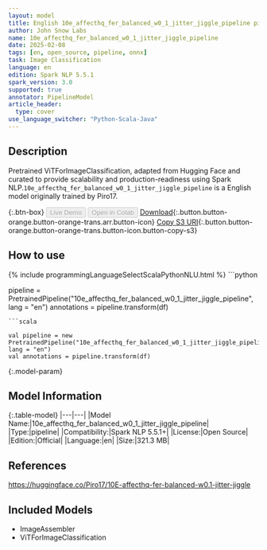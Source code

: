 ```yaml
---
layout: model
title: English 10e_affecthq_fer_balanced_w0_1_jitter_jiggle_pipeline pipeline ViTForImageClassification from Piro17
author: John Snow Labs
name: 10e_affecthq_fer_balanced_w0_1_jitter_jiggle_pipeline
date: 2025-02-08
tags: [en, open_source, pipeline, onnx]
task: Image Classification
language: en
edition: Spark NLP 5.5.1
spark_version: 3.0
supported: true
annotator: PipelineModel
article_header:
  type: cover
use_language_switcher: "Python-Scala-Java"
---
```


## Description

Pretrained ViTForImageClassification, adapted from Hugging Face and curated to provide scalability and production-readiness using Spark NLP.`10e_affecthq_fer_balanced_w0_1_jitter_jiggle_pipeline` is a English model originally trained by Piro17.

{:.btn-box}
<button class="button button-orange" disabled>Live Demo</button>
<button class="button button-orange" disabled>Open in Colab</button>
[Download](https://s3.amazonaws.com/auxdata.johnsnowlabs.com/public/models/10e_affecthq_fer_balanced_w0_1_jitter_jiggle_pipeline_en_5.5.1_3.0_1739012822252.zip){:.button.button-orange.button-orange-trans.arr.button-icon}
[Copy S3 URI](s3://auxdata.johnsnowlabs.com/public/models/10e_affecthq_fer_balanced_w0_1_jitter_jiggle_pipeline_en_5.5.1_3.0_1739012822252.zip){:.button.button-orange.button-orange-trans.button-icon.button-copy-s3}

## How to use



<div class="tabs-box" markdown="1">
{% include programmingLanguageSelectScalaPythonNLU.html %}
```python

pipeline = PretrainedPipeline("10e_affecthq_fer_balanced_w0_1_jitter_jiggle_pipeline", lang = "en")
annotations =  pipeline.transform(df)   

```
```scala

val pipeline = new PretrainedPipeline("10e_affecthq_fer_balanced_w0_1_jitter_jiggle_pipeline", lang = "en")
val annotations = pipeline.transform(df)

```
</div>

{:.model-param}
## Model Information

{:.table-model}
|---|---|
|Model Name:|10e_affecthq_fer_balanced_w0_1_jitter_jiggle_pipeline|
|Type:|pipeline|
|Compatibility:|Spark NLP 5.5.1+|
|License:|Open Source|
|Edition:|Official|
|Language:|en|
|Size:|321.3 MB|

## References

https://huggingface.co/Piro17/10E-affecthq-fer-balanced-w0.1-jitter-jiggle

## Included Models

- ImageAssembler
- ViTForImageClassification